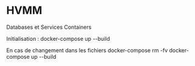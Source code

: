 # HVMM
Databases et Services Containers

Initialisation :
docker-compose up --build

En cas de changement dans les fichiers
docker-compose rm -fv
docker-compose up --build